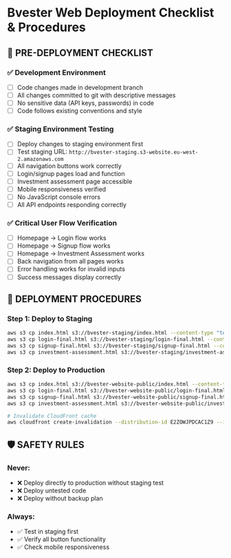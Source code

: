 # Bvester Web Deployment Checklist & Procedures

## 🚦 PRE-DEPLOYMENT CHECKLIST

### ✅ Development Environment
- [ ] Code changes made in development branch
- [ ] All changes committed to git with descriptive messages
- [ ] No sensitive data (API keys, passwords) in code
- [ ] Code follows existing conventions and style

### ✅ Staging Environment Testing
- [ ] Deploy changes to staging environment first
- [ ] Test staging URL: `http://bvester-staging.s3-website.eu-west-2.amazonaws.com`
- [ ] All navigation buttons work correctly
- [ ] Login/signup pages load and function
- [ ] Investment assessment page accessible
- [ ] Mobile responsiveness verified
- [ ] No JavaScript console errors
- [ ] All API endpoints responding correctly

### ✅ Critical User Flow Verification
- [ ] Homepage → Login flow works
- [ ] Homepage → Signup flow works
- [ ] Homepage → Investment Assessment works
- [ ] Back navigation from all pages works
- [ ] Error handling works for invalid inputs
- [ ] Success messages display correctly

## 🚀 DEPLOYMENT PROCEDURES

### Step 1: Deploy to Staging
```bash
aws s3 cp index.html s3://bvester-staging/index.html --content-type "text/html"
aws s3 cp login-final.html s3://bvester-staging/login-final.html --content-type "text/html"
aws s3 cp signup-final.html s3://bvester-staging/signup-final.html --content-type "text/html"
aws s3 cp investment-assessment.html s3://bvester-staging/investment-assessment.html --content-type "text/html"
```

### Step 2: Deploy to Production
```bash
aws s3 cp index.html s3://bvester-website-public/index.html --content-type "text/html" --cache-control "no-cache"
aws s3 cp login-final.html s3://bvester-website-public/login-final.html --content-type "text/html" --cache-control "no-cache"
aws s3 cp signup-final.html s3://bvester-website-public/signup-final.html --content-type "text/html" --cache-control "no-cache"
aws s3 cp investment-assessment.html s3://bvester-website-public/investment-assessment.html --content-type "text/html" --cache-control "no-cache"

# Invalidate CloudFront cache
aws cloudfront create-invalidation --distribution-id E2ZOWJPDCAC1Z9 --invalidation-batch '{"Paths":{"Quantity":4,"Items":["/index.html","/login-final.html","/signup-final.html","/investment-assessment.html"]},"CallerReference":"'$(date +%s)'"}'
```

## 🛡️ SAFETY RULES

### Never:
- ❌ Deploy directly to production without staging test
- ❌ Deploy untested code
- ❌ Deploy without backup plan

### Always:
- ✅ Test in staging first
- ✅ Verify all button functionality
- ✅ Check mobile responsiveness
